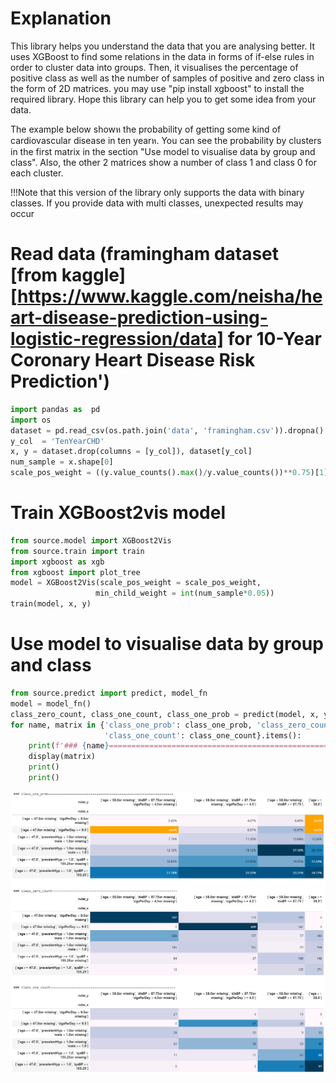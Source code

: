 # Explanation

This library helps you understand the data that you are analysing better. It uses XGBoost to find some relations in the data in forms of if-else rules in order to cluster data into groups. Then, it visualises the percentage of positive class as well as the number of samples of positive and zero class in the form of 2D matrices. you may use "pip install xgboost" to install the required library. Hope this library can help you to get some idea from your data.

The example below showห the probability of getting some kind of cardiovascular disease in ten yearห. You can see the probability by clusters in the first matrix in the section "Use model to visualise data by group and class". Also, the other 2 matrices show a number of class 1 and class 0 for each cluster. 

!!!Note that this version of the library only supports the data with binary classes. If you provide data with multi classes, unexpected results may occur

# Read data (framingham dataset [from kaggle][https://www.kaggle.com/neisha/heart-disease-prediction-using-logistic-regression/data] for 10-Year Coronary Heart Disease Risk Prediction')


```python
import pandas as  pd
import os
dataset = pd.read_csv(os.path.join('data', 'framingham.csv')).dropna()
y_col  = 'TenYearCHD'
x, y = dataset.drop(columns = [y_col]), dataset[y_col]
num_sample = x.shape[0]
scale_pos_weight = ((y.value_counts().max()/y.value_counts())**0.75)[1]
```

# Train XGBoost2vis model


```python
from source.model import XGBoost2Vis
from source.train import train
import xgboost as xgb
from xgboost import plot_tree
model = XGBoost2Vis(scale_pos_weight = scale_pos_weight, 
                   min_child_weight = int(num_sample*0.05))
train(model, x, y)
```

# Use model to visualise data by group and class


```python
from source.predict import predict, model_fn
model = model_fn()
class_zero_count, class_one_count, class_one_prob = predict(model, x, y)
for name, matrix in {'class_one_prob': class_one_prob, 'class_zero_count': class_zero_count, 
                     'class_one_count': class_one_count}.items():
    print(f'### {name}=================================================================')
    display(matrix)
    print()
    print()
```
![result](image/result.png)
